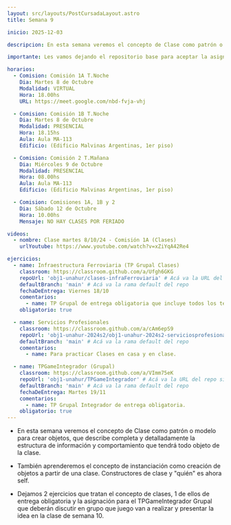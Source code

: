 ```yaml
---
layout: src/layouts/PostCursadaLayout.astro
title: Semana 9

inicio: 2025-12-03

descripcion: En esta semana veremos el concepto de Clase como patrón o modelo para crear objetos, que describe completa y detalladamente la estructura de información y comportamiento que tendrá todo objeto de la clase.

importante: Les vamos dejando el repositorio base para aceptar la asignación grupal del TPGameIntegrador (obligatorio). Vayan discutiendo en grupo esta semana que juego tienen pensado hacer que la próxima semana haremos validación.

horarios:
  - Comision: Comisión 1A T.Noche
    Dia: Martes 8 de Octubre
    Modalidad: VIRTUAL
    Hora: 18.00hs
    URL: https://meet.google.com/nbd-fvja-vhj

  - Comision: Comisión 1B T.Noche
    Dia: Martes 8 de Octubre
    Modalidad: PRESENCIAL
    Hora: 18.15hs
    Aula: Aula MA-113
    Edificio: (Edificio Malvinas Argentinas, 1er piso)

  - Comision: Comisión 2 T.Mañana
    Dia: Miércoles 9 de Octubre
    Modalidad: PRESENCIAL
    Hora: 08.00hs
    Aula: Aula MA-113
    Edificio: (Edificio Malvinas Argentinas, 1er piso)

  - Comision: Comisiones 1A, 1B y 2
    Dia: Sábado 12 de Octubre
    Hora: 10.00hs
    Mensaje: NO HAY CLASES POR FERIADO

videos:
  - nombre: Clase martes 8/10/24 - Comisión 1A (Clases)
    urlYoutube: https://www.youtube.com/watch?v=xZiYqA42Re4

ejercicios:
  - name: Infraestructura Ferroviaria (TP Grupal Clases)
    classroom: https://classroom.github.com/a/Ufgh6GKG
    repoUrl: 'obj1-unahur/clases-infraFerroviaria' # Acá va la URL del repo sin el "https://github.com/"
    defaultBranch: 'main' # Acá va la rama default del repo
    fechaDeEntrega: Viernes 18/10
    comentarios:
      - name: TP Grupal de entrega obligatoria que incluye todos los temas vistos incluyendo clases.
    obligatorio: true

  - name: Servicios Profesionales
    classroom: https://classroom.github.com/a/cAm6epS9
    repoUrl: 'obj1-unahur-2024s2/obj1-unahur-2024s2-serviciosprofesionales-clasesServiciosProfesionales' # Acá va la URL del repo sin el "https://github.com/"
    defaultBranch: 'main' # Acá va la rama default del repo
    comentarios:
      - name: Para practicar Clases en casa y en clase.

  - name: TPGameIntegrador (Grupal)
    classroom: https://classroom.github.com/a/VImm75eK
    repoUrl: 'obj1-unahur/TPGameIntegrador' # Acá va la URL del repo sin el "https://github.com/"
    defaultBranch: 'main' # Acá va la rama default del repo
    fechaDeEntrega: Martes 19/11
    comentarios:
      - name: TP Grupal Integrador de entrega obligatoria.
    obligatorio: true
---
```


- En esta semana veremos el concepto de Clase como patrón o modelo para crear objetos, que describe completa y detalladamente la estructura de información y comportamiento que tendrá todo objeto de la clase.

- También aprenderemos el concepto de instanciación como creación de objetos a partir de una clase. Constructores de clase y "quién" es ahora self.

- Dejamos 2 ejercicios que tratan el concepto de clases, 1 de ellos de entrega obligatoria y la asignación para el TPGameIntegrador Grupal que deberán discutir en grupo que juego van a realizar y presentar la idea en la clase de semana 10.
